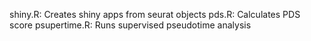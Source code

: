 shiny.R: Creates shiny apps from seurat objects
pds.R: Calculates PDS score
psupertime.R: Runs supervised pseudotime analysis 
